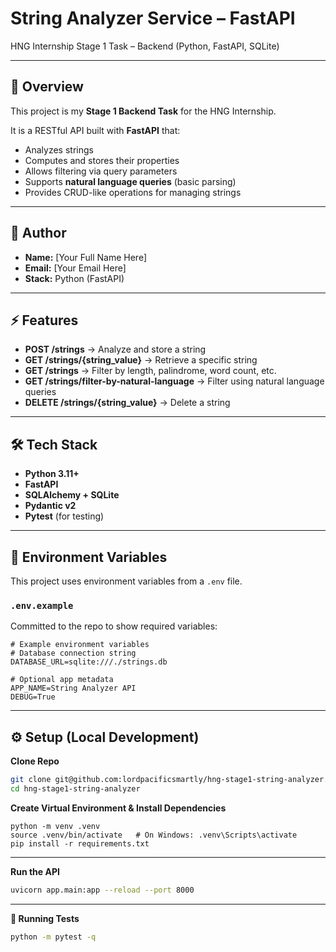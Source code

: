 # String Analyzer Service – FastAPI  
HNG Internship Stage 1 Task – Backend (Python, FastAPI, SQLite)

---

## 📖 Overview
This project is my **Stage 1 Backend Task** for the HNG Internship.  

It is a RESTful API built with **FastAPI** that:
- Analyzes strings
- Computes and stores their properties
- Allows filtering via query parameters
- Supports **natural language queries** (basic parsing)
- Provides CRUD-like operations for managing strings

---

## 👤 Author
- **Name:** [Your Full Name Here]  
- **Email:** [Your Email Here]  
- **Stack:** Python (FastAPI)

---

## ⚡ Features
- **POST /strings** → Analyze and store a string  
- **GET /strings/{string_value}** → Retrieve a specific string  
- **GET /strings** → Filter by length, palindrome, word count, etc.  
- **GET /strings/filter-by-natural-language** → Filter using natural language queries  
- **DELETE /strings/{string_value}** → Delete a string  

---

## 🛠 Tech Stack
- **Python 3.11+**
- **FastAPI**
- **SQLAlchemy + SQLite**
- **Pydantic v2**
- **Pytest** (for testing)

---

## 🔑 Environment Variables

This project uses environment variables from a `.env` file.

### `.env.example`
Committed to the repo to show required variables:
```env
# Example environment variables
# Database connection string
DATABASE_URL=sqlite:///./strings.db

# Optional app metadata
APP_NAME=String Analyzer API
DEBUG=True
```
---
## ⚙️ Setup (Local Development)
**Clone Repo**
```bash
git clone git@github.com:lordpacificsmartly/hng-stage1-string-analyzer.git
cd hng-stage1-string-analyzer
```
**Create Virtual Environment & Install Dependencies**
```base
python -m venv .venv
source .venv/bin/activate   # On Windows: .venv\Scripts\activate
pip install -r requirements.txt
```
---
**Run the API**
```bash
uvicorn app.main:app --reload --port 8000
```
---
**🧪 Running Tests**
```bash
python -m pytest -q
```